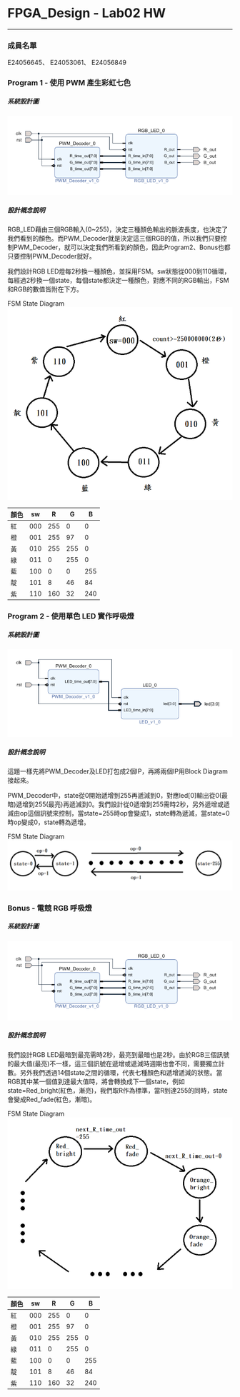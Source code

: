
# FPGA_Design - Lab02 HW
---
### 成員名單
E24056645、 E24053061、 E24056849
### Program 1 - 使用 PWM 產生彩虹七色
##### 系統設計圖
![](images/block_diagram.png)

##### 設計概念說明
RGB_LED藉由三個RGB輸入(0~255)，決定三種顏色輸出的脈波長度，也決定了我們看到的顏色。而PWM_Decoder就是決定這三個RGB的值，所以我們只要控制PWM_Decoder，就可以決定我們所看到的顏色，因此Program2、Bonus也都只要控制PWM_Decoder就好。

我們設計RGB LED燈每2秒換一種顏色，並採用FSM。sw狀態從000到110循環，每經過2秒換一個state，每個state都決定一種顏色，對應不同的RGB輸出，FSM和RGB的數值皆附在下方。

FSM State Diagram
![](images/state_diagram.png)

| 顏色 | sw  | R   | G   | B   |
| ---- | --- | --- | --- | --- |
|  紅  | 000 | 255 |  0  |  0  |
|  橙  | 001 | 255 |  97 |  0  |
|  黃  | 010 | 255 | 255 |  0  |
|  綠  | 011 |  0  | 255 |  0  |
|  藍  | 100 |  0  |  0  | 255 |
|  靛  | 101 |  8  |  46 |  84 |
|  紫  | 110 | 160 |  32 | 240 |

### Program 2 - 使用單色 LED 實作呼吸燈
##### 系統設計圖
![](images/block_diagram2.png)

##### 設計概念說明
這題一樣先將PWM_Decoder及LED打包成2個IP，再將兩個IP用Block Diagram接起來。

PWM_Decoder中，state從0開始遞增到255再遞減到0，對應led[0]輸出從0(最暗)遞增到255(最亮)再遞減到0。我們設計從0遞增到255需時2秒，另外遞增或遞減由op這個訊號來控制，當state=255時op會變成1，state轉為遞減，當state=0時op變成0，state轉為遞增。

FSM State Diagram
![](images/state_diagram2.png)

### Bonus - 電競 RGB 呼吸燈
##### 系統設計圖
![](images/block_diagram.png)

##### 設計概念說明
我們設計RGB LED最暗到最亮需時2秒，最亮到最暗也是2秒。由於RGB三個訊號的最大值(最亮)不一樣，這三個訊號在遞增或遞減時週期也會不同，需要獨立計數。另外我們透過14個state之間的循環，代表七種顏色和遞增遞減的狀態。當RGB其中某一個值到達最大值時，將會轉換成下一個state，例如state=Red_bright(紅色，漸亮)，我們取R作為標準，當R到達255的同時，state會變成Red_fade(紅色，漸暗)。

FSM State Diagram
![](images/state_diagram3.png)

| 顏色 | sw  | R   | G   | B   |
| ---- | --- | --- | --- | --- |
|  紅  | 000 | 255 |  0  |  0  |
|  橙  | 001 | 255 |  97 |  0  |
|  黃  | 010 | 255 | 255 |  0  |
|  綠  | 011 |  0  | 255 |  0  |
|  藍  | 100 |  0  |  0  | 255 |
|  靛  | 101 |  8  |  46 |  84 |
|  紫  | 110 | 160 |  32 | 240 |
